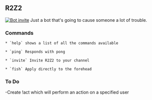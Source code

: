 ## R2Z2
[![Bot invite](https://img.shields.io/badge/bot-invite-333399.svg)](https://discordapp.com/oauth2/authorize?&client_id=318881706234871809&scope=bot&permissions=66321471)
Just a bot that's going to cause someone a lot of trouble. 

### Commands

	* `help` shows a list of all the commands available

	* `ping` Responds with pong

	* `invite` Invite R2Z2 to your channel

	* `fish` Apply directly to the forehead

### To Do
-Create !act which will perform an action on a specified user
